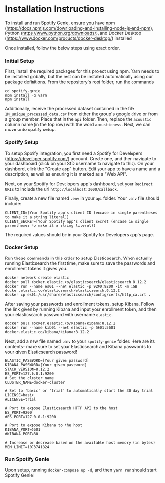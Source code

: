 # Installation Instructions

To install and run Spotify Genie, ensure you have npm (https://docs.npmjs.com/downloading-and-installing-node-js-and-npm), Python (https://www.python.org/downloads/), and Docker Desktop (https://www.docker.com/products/docker-desktop/) installed.

Once installed, follow the below steps using exact order.

### Initial Setup
First, install the required packages for this project using npm. Yarn needs to be installed globally, but the rest can be installed automatically using our package definitions. 
From the repository's root folder, run the commands
```
cd spotify-genie
npm install -g yarn
npm install
```

Additionally, receive the processed dataset contained in the file `1M_unique_processed_data.csv` from either the group's google drive or from a group member. Place that in the `api` folder. Then, replace the `acoustic` column name (in the top row) with the word `acousticness`. Next, we can move onto spotify setup.

### Spotify Setup
To setup Spotify integration, you first need a Spotify for Developers (https://developer.spotify.com/) account. Create one, and then navigate to your dashboard (click on your SfD username to navigate to this). On your dashbord, click the "Create app" button. Edit your app to have a name and a description, as well as ensuring it is marked as a "Web API".

Next, on your Spotify for Developers app's dashboard, set your `Redirect URIs` to include the uri `http://localhost:3000/callback`. 

Finally, create a new file named `.env` in your `api` folder. Your `.env` file should include:
```
CLIENT_ID=[Your Spotify app's client ID (encase in single parentheses to make it a string literal)]
CLIENT_SECRET=[Your Spotify app's client secret (encase in single parentheses to make it a string literal)]
```

The required values should be in your Spotify for Developers app's page.

### Docker Setup

Run these commands in this order to setup Elasticsearch. When actually running Elasticsearch the first time, make sure to save the passwords and enrollment tokens it gives you.

```
docker network create elastic
docker pull docker.elastic.co/elasticsearch/elasticsearch:8.12.2
docker run --name es01 --net elastic -p 9200:9200 -it -m 1GB docker.elastic.co/elasticsearch/elasticsearch:8.12.2
docker cp es01:/usr/share/elasticsearch/config/certs/http_ca.crt .
```

After saving your passwords and enrollment tokens, setup Kibana. Follow the link given by running Kibana and input your enrollment token, and then your elasticsearch password with username `elastic`.

```
docker pull docker.elastic.co/kibana/kibana:8.12.2
docker run --name kib01 --net elastic -p 5601:5601 docker.elastic.co/kibana/kibana:8.12.2
```

Next, add a new file named `.env` to your `spotify-genie` folder. Here are its contents- make sure to set your Elasticsearch and Kibana passwords to your given Elasticsearch password!

```
ELASTIC_PASSWORD=[Your given password]
KIBANA_PASSWORD=[Your given password]
STACK_VERSION=8.12.2
ES_PORT=127.0.0.1:9200
# Set the cluster name
CLUSTER_NAME=docker-cluster

# Set to 'basic' or 'trial' to automatically start the 30-day trial
LICENSE=basic
#LICENSE=trial

# Port to expose Elasticsearch HTTP API to the host
ES_PORT=9200
#ES_PORT=127.0.0.1:9200

# Port to expose Kibana to the host
KIBANA_PORT=5601
#KIBANA_PORT=80

# Increase or decrease based on the available host memory (in bytes)
MEM_LIMIT=1073741824
```

### Run Spotify Genie

Upon setup, running `docker-compose up -d`, and then `yarn run` should start Spotify Genie!
